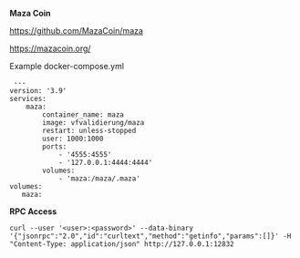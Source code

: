 **Maza Coin**

https://github.com/MazaCoin/maza

https://mazacoin.org/


Example docker-compose.yml

     ---
    version: '3.9'
    services:
        maza:
            container_name: maza
            image: vfvalidierung/maza
            restart: unless-stopped
            user: 1000:1000
            ports:
                - '4555:4555'
                - '127.0.0.1:4444:4444'
            volumes:
                - 'maza:/maza/.maza'
    volumes:
       maza:

**RPC Access**

    curl --user '<user>:<password>' --data-binary '{"jsonrpc":"2.0","id":"curltext","method":"getinfo","params":[]}' -H "Content-Type: application/json" http://127.0.0.1:12832
